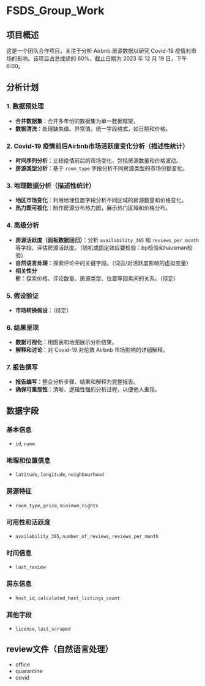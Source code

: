 # FSDS_Group_Work

## 项目概述
这是一个团队合作项目，关注于分析 Airbnb 房源数据以研究 Covid-19 疫情对市场的影响。该项目占总成绩的 60%，截止日期为 2023 年 12 月 19 日，下午 6:00。

## 分析计划

### 1. 数据预处理
- **合并数据集**：合并多年份的数据集为单一数据框架。
- **数据清洗**：处理缺失值、异常值，统一字段格式，如日期和价格。

### 2. Covid-19 疫情前后Airbnb市场活跃度变化分析（描述性统计）
- **时间序列分析**：比较疫情前后的市场变化，包括房源数量和价格波动。
- **房源类型分析**：基于 `room_type` 字段分析不同房源类型的市场份额变化。

### 3. 地理数据分析（描述性统计）
- **地区市场变化**：利用地理位置字段分析不同区域的房源数量和价格变化。
- **热力图可视化**：制作房源分布热力图，展示热门区域和价格分布。

### 4. 高级分析
- **房源活跃度（面板数据回归）**：分析 `availability_365` 和 `reviews_per_month` 等字段，评估房源活跃度。（随机或固定效应要检验：bp检验和hausman检验）
- **自然语言处理**：探索评论中的关键字段。（词云/对活跃度影响的虚拟变量）
- **相关性分析**：探索价格、评论数量、房源类型、位置等因素间的关系。（待定）

### 5. 假设验证
- **市场转换假设**：（待定）

### 6. 结果呈现
- **数据可视化**：用图表和地图展示分析结果。
- **解释和讨论**：对 Covid-19 对伦敦 Airbnb 市场影响的详细解释。

### 7. 报告撰写
- **报告编写**：整合分析步骤、结果和解释为完整报告。
- **确保可重现性**：清晰、逻辑性强的分析过程，以便他人重现。

## 数据字段

### 基本信息
- `id`, `name`

### 地理和位置信息
- `latitude`, `longitude`, `neighbourhood`

### 房源特征
- `room_type`, `price`, `minimum_nights`

### 可用性和活跃度
- `availability_365`, `number_of_reviews`, `reviews_per_month`

### 时间信息
- `last_review`

### 房东信息
- `host_id`, `calculated_host_listings_count`

### 其他字段
- `license`, `last_scraped`

## review文件（自然语言处理）
- office
- quarantine
- covid
